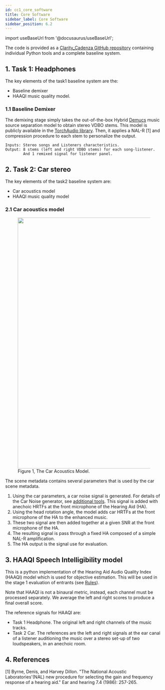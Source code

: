 ```yaml
---
id: cc1_core_software
title: Core Software
sidebar_label: Core Software
sidebar_position: 6.2
---
```


import useBaseUrl from '@docusaurus/useBaseUrl';

The code is provided as a [Clarity_Cadenza GitHub repository](https://github.com/claritychallenge/clarity) containing individual Python tools and a complete baseline system. 

## 1. Task 1: Headphones

The key elements of the task1 baseline system are the:

- Baseline demixer
- HAAQI music quality model.

### 1.1 Baseline Demixer

The demixing stage simply takes the out-of-the-box Hybrid [Demucs](https://arxiv.org/abs/2111.03600) music source 
separation model to obtain stereo VDBO stems. This model is publicly available in the 
[TorchAudio library](https://pytorch.org/audio/main/generated/torchaudio.pipelines.HDEMUCS_HIGH_MUSDB.html#torchaudio.pipelines.HDEMUCS_HIGH_MUSDB). 
Then, it applies a NAL-R [1] and compression procedure to each stem to personalize the output.

    Inputs: Stereo songs and Listeners characteristics. 
    Output: 8 stems (left and right VDBO stems) for each song-listener. 
            And 1 remixed signal for listener panel. 
	
## 2. Task 2: Car stereo

The key elements of the task2 baseline system are:

- Car acoustics model
- HAAQI music quality model

### 2.1 Car acoustics model

<figure id="fig10">
<img width="800" src={useBaseUrl('/img/car_acoustics.png')} />
<figcaption>Figure 1, The Car Acoustics Model.</figcaption>
</figure>

The scene metadata contains several parameters that is used by the car scene metadata. 

1. Using the car parameters, a car noise signal is generated. For details of the Car Noise generator, see 
[additional tools](/docs/cadenza1/Software/cc1_additional_tools). This signal is added with anechoic HRTFs
at the front microphone of the Hearing Aid (HA).
2. Using the head rotation angle, the model adds car HRTFs at the front microphone of the HA to the enhanced music.
3. These two signal are then added together at a given SNR at the front microphone of the HA.
4. The resulting signal is pass through a fixed HA composed of a simple NAL-R amplification.
5. The HA output is the signal use for evaluation.


## 3. HAAQI Speech Intelligibility model

This is a python implementation of the Hearing Aid Audio Quality Index (HAAQI) model which is used for objective estimation.
This will be used in the stage 1 evaluation of entrants (see [Rules](/docs/cadenza1/Take%20part/cc1_rules#stage-1-objective-evaluation)).

Note that HAAQI is not a binaural metric, instead, each channel must be processed separately. We average the left and right 
scores to produce a final overall score.

The reference signals for HAAQI are:
- Task 1 Headphone. The original left and right channels of the music tracks.
- Task 2 Car. The references are the left and right signals at the ear canal of a listener auditioning the music over a stereo set-up of two loudspeakers, in an anechoic room.

## 4. References

<a name="refs"></a>

[1] Byrne, Denis, and Harvey Dillon. "The National Acoustic Laboratories'(NAL) new procedure for selecting the gain and frequency response of a hearing aid." Ear and hearing 7.4 (1986): 257-265.
